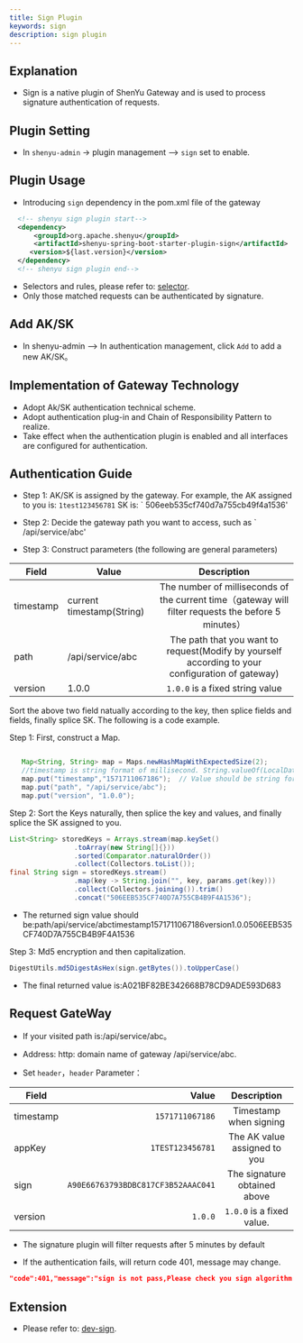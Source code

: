```yaml
---
title: Sign Plugin
keywords: sign
description: sign plugin
---
```


## Explanation

* Sign is a native plugin of ShenYu Gateway and is used to process signature authentication of requests.

## Plugin Setting

* In `shenyu-admin` -> plugin management --> `sign` set to enable.

## Plugin Usage

* Introducing `sign` dependency in the pom.xml file of the gateway

```xml
  <!-- shenyu sign plugin start-->
  <dependency>
      <groupId>org.apache.shenyu</groupId>
      <artifactId>shenyu-spring-boot-starter-plugin-sign</artifactId>
     <version>${last.version}</version>
  </dependency>
  <!-- shenyu sign plugin end-->
```

* Selectors and rules, please refer to: [selector](../selector-and-rule).
* Only those matched requests can be authenticated by signature.


## Add AK/SK

* In shenyu-admin --> In authentication management, click `Add` to add a new AK/SK。


## Implementation of Gateway Technology

 * Adopt Ak/SK authentication technical scheme.
 * Adopt authentication plug-in and Chain of Responsibility Pattern to realize.
 * Take effect when the authentication plugin is enabled and all interfaces are configured for authentication.


 ## Authentication Guide

 * Step 1: AK/SK is assigned by the gateway. For example, the AK assigned to you is: ` 1test123456781 ` SK is: ` 506eeb535cf740d7a755cb49f4a1536'

 * Step 2: Decide the gateway path you want to access, such as ` /api/service/abc'

 * Step 3: Construct parameters (the following are general parameters)

| Field      | Value    |  Description  |
| --------   | --------  | :--------: |
| timestamp  |  current timestamp(String)   |  The number of milliseconds of the current time（gateway will filter requests the before 5 minutes）    |
| path       | /api/service/abc  | The path that you want to request(Modify by yourself according to your configuration of gateway) |
| version       | 1.0.0  |  `1.0.0` is a fixed string value |

 Sort the above two field natually according to the key, then splice fields and fields, finally splice SK. The following is a code example.


Step 1: First, construct a Map.
```java

   Map<String, String> map = Maps.newHashMapWithExpectedSize(2);
   //timestamp is string format of millisecond. String.valueOf(LocalDateTime.now().toInstant(ZoneOffset.of("+8")).toEpochMilli())
   map.put("timestamp","1571711067186");  // Value should be string format of milliseconds
   map.put("path", "/api/service/abc");
   map.put("version", "1.0.0");
```

Step 2: Sort the Keys naturally, then splice the key and values, and finally splice the SK assigned to you.
```java
List<String> storedKeys = Arrays.stream(map.keySet()
                .toArray(new String[]{}))
                .sorted(Comparator.naturalOrder())
                .collect(Collectors.toList());
final String sign = storedKeys.stream()
                .map(key -> String.join("", key, params.get(key)))
                .collect(Collectors.joining()).trim()
                .concat("506EEB535CF740D7A755CB4B9F4A1536");
```
* The returned sign value should be:path/api/service/abctimestamp1571711067186version1.0.0506EEB535CF740D7A755CB4B9F4A1536

Step 3: Md5 encryption and then capitalization.
```java
DigestUtils.md5DigestAsHex(sign.getBytes()).toUpperCase()
```

* The final returned value is:A021BF82BE342668B78CD9ADE593D683

## Request GateWay

* If your visited path is:/api/service/abc。

* Address: http: domain name of gateway /api/service/abc.

* Set `header`，`header` Parameter：

| Field        | Value    |  Description  |
| --------   | -----:  | :----: |
| timestamp  |   `1571711067186`  |  Timestamp when signing   |
| appKey     | `1TEST123456781`  |  The AK value assigned to you |
| sign       | `A90E66763793BDBC817CF3B52AAAC041`  | The signature obtained above |
| version       | `1.0.0`  | `1.0.0` is a fixed value. |

* The signature plugin will filter requests after 5 minutes by default

* If the authentication fails, will return code 401, message may change.

```json
"code":401,"message":"sign is not pass,Please check you sign algorithm!","data":null}
```

## Extension

* Please refer to: [dev-sign](../custom-sign-algorithm).
